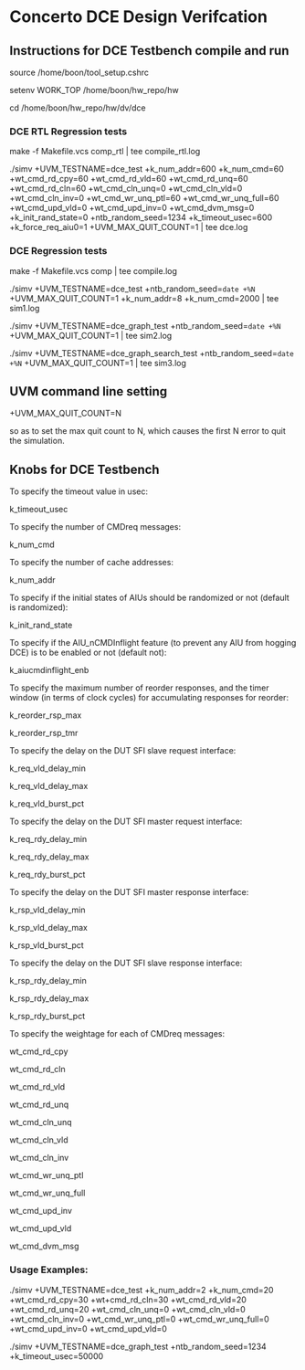 # Concerto DCE Design Verifcation

## Instructions for DCE Testbench compile and run

source /home/boon/tool_setup.cshrc

setenv WORK_TOP /home/boon/hw_repo/hw

cd /home/boon/hw_repo/hw/dv/dce

### DCE RTL Regression tests

make -f Makefile.vcs comp_rtl | tee compile_rtl.log

./simv +UVM_TESTNAME=dce_test +k_num_addr=600 +k_num_cmd=60 +wt_cmd_rd_cpy=60 +wt_cmd_rd_vld=60 +wt_cmd_rd_unq=60 +wt_cmd_rd_cln=60 +wt_cmd_cln_unq=0 +wt_cmd_cln_vld=0 +wt_cmd_cln_inv=0 +wt_cmd_wr_unq_ptl=60 +wt_cmd_wr_unq_full=60 +wt_cmd_upd_vld=0 +wt_cmd_upd_inv=0 +wt_cmd_dvm_msg=0 +k_init_rand_state=0 +ntb_random_seed=1234 +k_timeout_usec=600 +k_force_req_aiu0=1 +UVM_MAX_QUIT_COUNT=1 | tee dce.log

### DCE Regression tests

make -f Makefile.vcs comp | tee compile.log

./simv +UVM_TESTNAME=dce_test +ntb_random_seed=`date +%N` +UVM_MAX_QUIT_COUNT=1 +k_num_addr=8 +k_num_cmd=2000 | tee sim1.log

./simv +UVM_TESTNAME=dce_graph_test +ntb_random_seed=`date +%N` +UVM_MAX_QUIT_COUNT=1 | tee sim2.log

./simv +UVM_TESTNAME=dce_graph_search_test +ntb_random_seed=`date +%N` +UVM_MAX_QUIT_COUNT=1 | tee sim3.log

## UVM command line setting

+UVM_MAX_QUIT_COUNT=N

so as to set the max quit count to N, which causes the first N error to quit the simulation. 

## Knobs for DCE Testbench

To specify the timeout value in usec:

  k_timeout_usec

To specify the number of CMDreq messages:

  k_num_cmd

To specify the number of cache addresses:

  k_num_addr

To specify if the initial states of AIUs should be randomized or not (default is randomized):

  k_init_rand_state

To specify if the AIU_nCMDInflight feature (to prevent any AIU from hogging DCE) is to be enabled or not (default not):

  k_aiucmdinflight_enb

To specify the maximum number of reorder responses, and the timer window (in terms of clock cycles) for accumulating responses for reorder:

  k_reorder_rsp_max

  k_reorder_rsp_tmr

To specify the delay on the DUT SFI slave request interface:

  k_req_vld_delay_min

  k_req_vld_delay_max

  k_req_vld_burst_pct

To specify the delay on the DUT SFI master request interface:

  k_req_rdy_delay_min

  k_req_rdy_delay_max

  k_req_rdy_burst_pct

To specify the delay on the DUT SFI master response interface:

  k_rsp_vld_delay_min

  k_rsp_vld_delay_max

  k_rsp_vld_burst_pct

To specify the delay on the DUT SFI slave response interface:

  k_rsp_rdy_delay_min

  k_rsp_rdy_delay_max

  k_rsp_rdy_burst_pct

To specify the weightage for each of CMDreq messages:

  wt_cmd_rd_cpy

  wt_cmd_rd_cln

  wt_cmd_rd_vld

  wt_cmd_rd_unq

  wt_cmd_cln_unq

  wt_cmd_cln_vld

  wt_cmd_cln_inv

  wt_cmd_wr_unq_ptl

  wt_cmd_wr_unq_full

  wt_cmd_upd_inv

  wt_cmd_upd_vld

  wt_cmd_dvm_msg

### Usage Examples:

./simv +UVM_TESTNAME=dce_test +k_num_addr=2 +k_num_cmd=20 +wt_cmd_rd_cpy=30 +wt+cmd_rd_cln=30 +wt_cmd_rd_vld=20 +wt_cmd_rd_unq=20 +wt_cmd_cln_unq=0 +wt_cmd_cln_vld=0 +wt_cmd_cln_inv=0 +wt_cmd_wr_unq_ptl=0 +wt_cmd_wr_unq_full=0 +wt_cmd_upd_inv=0 +wt_cmd_upd_vld=0

./simv +UVM_TESTNAME=dce_graph_test +ntb_random_seed=1234 +k_timeout_usec=50000


